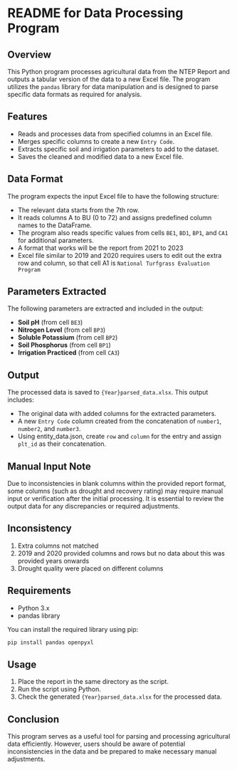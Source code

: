 # README for Data Processing Program

## Overview

This Python program processes agricultural data from the NTEP Report and outputs a tabular version of the data to a new Excel file. The program utilizes the `pandas` library for data manipulation and is designed to parse specific data formats as required for analysis.

## Features

- Reads and processes data from specified columns in an Excel file.
- Merges specific columns to create a new `Entry Code`.
- Extracts specific soil and irrigation parameters to add to the dataset.
- Saves the cleaned and modified data to a new Excel file.

## Data Format

The program expects the input Excel file to have the following structure:

- The relevant data starts from the 7th row.
- It reads columns A to BU (0 to 72) and assigns predefined column names to the DataFrame.
- The program also reads specific values from cells `BE1`, `BD1`, `BP1`, and `CA1` for additional parameters.
- A format that works will be the report from 2021 to 2023
- Excel file similar to 2019 and 2020 requires users to edit out the extra row and column, so that cell A1 is `National Turfgrass Evaluation Program`

## Parameters Extracted

The following parameters are extracted and included in the output:

- **Soil pH** (from cell `BE3`)
- **Nitrogen Level** (from cell `BP3`)
- **Soluble Potassium** (from cell `BP2`)
- **Soil Phosphorus** (from cell `BP1`)
- **Irrigation Practiced** (from cell `CA3`)

## Output

The processed data is saved to `{Year}parsed_data.xlsx`. This output includes:

- The original data with added columns for the extracted parameters.
- A new `Entry Code` column created from the concatenation of `number1`, `number2`, and `number3`.
- Using entity_data.json, create `row` and `column` for the entry and assign `plt_id` as their concatenation.

## Manual Input Note

Due to inconsistencies in blank columns within the provided report format, some columns (such as drought and recovery rating) may require manual input or verification after the initial processing. It is essential to review the output data for any discrepancies or required adjustments.

## Inconsistency

1. Extra columns not matched
2. 2019 and 2020 provided columns and rows but no data about this was provided years onwards
3. Drought quality were placed on different columns

## Requirements

- Python 3.x
- pandas library

You can install the required library using pip:

```bash
pip install pandas openpyxl
```

## Usage

1. Place the report in the same directory as the script.
2. Run the script using Python.
3. Check the generated `{Year}parsed_data.xlsx` for the processed data.

## Conclusion

This program serves as a useful tool for parsing and processing agricultural data efficiently. However, users should be aware of potential inconsistencies in the data and be prepared to make necessary manual adjustments.
